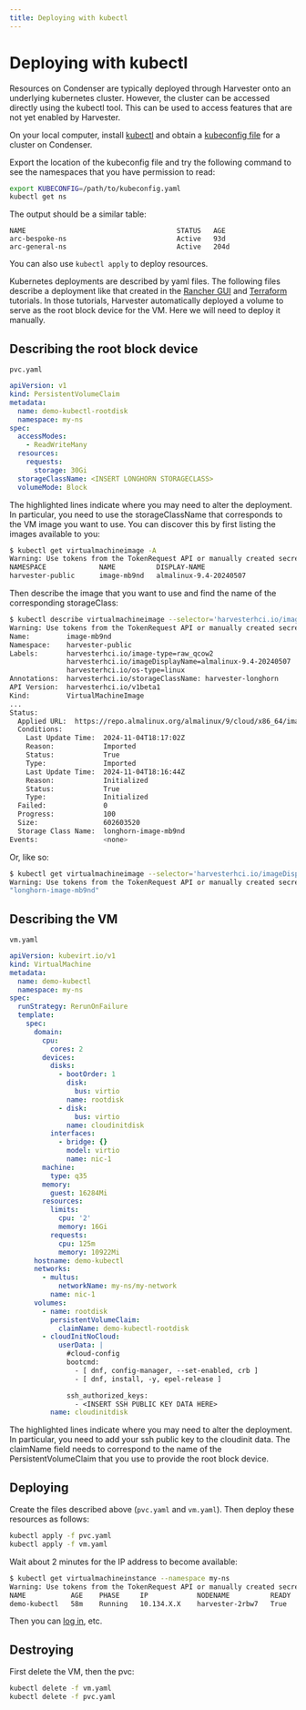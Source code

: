```yaml
---
title: Deploying with kubectl
---
```


# Deploying with kubectl

Resources on Condenser are typically deployed through Harvester onto an
underlying kubernetes cluster. However, the cluster can be accessed directly using
the kubectl tool. This can be used to access features that are not yet enabled by
Harvester.

On your local computer, install [kubectl](https://kubernetes.io/docs/reference/kubectl/)
and obtain a [kubeconfig file](../../stubs/kubeconfig.md) for a cluster on Condenser.

Export the location of the kubeconfig file and try the following command to see the
namespaces that you have permission to read:

``` sh
export KUBECONFIG=/path/to/kubeconfig.yaml
kubectl get ns
```

The output should be a similar table:

``` text
NAME                                     STATUS   AGE
arc-bespoke-ns                           Active   93d
arc-general-ns                           Active   204d
```

You can also use `kubectl apply` to deploy resources.

Kubernetes deployments are described by yaml files. The following files describe
a deployment like that created in the [Rancher GUI](./deploying_rancher.md)
and [Terraform](./deploying_terraform.md) tutorials. In those tutorials, Harvester
automatically deployed a volume to serve as the root block device for the VM. Here
we will need to deploy it manually.

## Describing the root block device

`pvc.yaml`

``` yaml hl_lines="4 5 11 12"
apiVersion: v1
kind: PersistentVolumeClaim
metadata:
  name: demo-kubectl-rootdisk
  namespace: my-ns
spec:
  accessModes:
    - ReadWriteMany
  resources:
    requests:
      storage: 30Gi
  storageClassName: <INSERT LONGHORN STORAGECLASS>
  volumeMode: Block
```

The highlighted lines indicate where you may need to alter the deployment.
In particular, you need to use the storageClassName that corresponds to the VM image
you want to use. You can discover this by first listing the images available to you:

``` sh
$ kubectl get virtualmachineimage -A
Warning: Use tokens from the TokenRequest API or manually created secret-based tokens instead of auto-generated secret-based tokens.
NAMESPACE             NAME          DISPLAY-NAME                                SIZE         AGE
harvester-public      image-mb9nd   almalinux-9.4-20240507                      602603520    107d
```

Then describe the image that you want to use and find the name of the corresponding
storageClass:

``` sh hl_lines="26"
$ kubectl describe virtualmachineimage --selector='harvesterhci.io/imageDisplayName=almalinux-9.4-20240507' -A
Warning: Use tokens from the TokenRequest API or manually created secret-based tokens instead of auto-generated secret-based tokens.
Name:         image-mb9nd
Namespace:    harvester-public
Labels:       harvesterhci.io/image-type=raw_qcow2
              harvesterhci.io/imageDisplayName=almalinux-9.4-20240507
              harvesterhci.io/os-type=linux
Annotations:  harvesterhci.io/storageClassName: harvester-longhorn
API Version:  harvesterhci.io/v1beta1
Kind:         VirtualMachineImage
...
Status:
  Applied URL:  https://repo.almalinux.org/almalinux/9/cloud/x86_64/images/AlmaLinux-9-GenericCloud-9.4-20240507.x86_64.qcow2
  Conditions:
    Last Update Time:  2024-11-04T18:17:02Z
    Reason:            Imported
    Status:            True
    Type:              Imported
    Last Update Time:  2024-11-04T18:16:44Z
    Reason:            Initialized
    Status:            True
    Type:              Initialized
  Failed:              0
  Progress:            100
  Size:                602603520
  Storage Class Name:  longhorn-image-mb9nd
Events:                <none>
```

Or, like so:

``` sh
$ kubectl get virtualmachineimage --selector='harvesterhci.io/imageDisplayName=almalinux-9.4-20240507' -A -o json | jq '.items[0].status.storageClassName'
Warning: Use tokens from the TokenRequest API or manually created secret-based tokens instead of auto-generated secret-based tokens.
"longhorn-image-mb9nd"
```

## Describing the VM

`vm.yaml`

``` yaml hl_lines="4 5 12 32 33 35 36 37 40 45 54"
apiVersion: kubevirt.io/v1
kind: VirtualMachine
metadata:
  name: demo-kubectl
  namespace: my-ns
spec:
  runStrategy: RerunOnFailure
  template:
    spec:
      domain:
        cpu:
          cores: 2
        devices:
          disks:
            - bootOrder: 1
              disk:
                bus: virtio
              name: rootdisk
            - disk:
                bus: virtio
              name: cloudinitdisk
          interfaces:
            - bridge: {}
              model: virtio
              name: nic-1
        machine:
          type: q35
        memory:
          guest: 16284Mi
        resources:
          limits:
            cpu: '2'
            memory: 16Gi
          requests:
            cpu: 125m
            memory: 10922Mi
      hostname: demo-kubectl
      networks:
        - multus:
            networkName: my-ns/my-network
          name: nic-1
      volumes:
        - name: rootdisk
          persistentVolumeClaim:
            claimName: demo-kubectl-rootdisk
        - cloudInitNoCloud:
            userData: |
              #cloud-config
              bootcmd:
                - [ dnf, config-manager, --set-enabled, crb ]
                - [ dnf, install, -y, epel-release ]

              ssh_authorized_keys:
                - <INSERT SSH PUBLIC KEY DATA HERE>
          name: cloudinitdisk
```

The highlighted lines indicate where you may need to alter the deployment.
In particular, you need to add your ssh public key to the cloudinit data. The claimName
field needs to correspond to the name of the PersistentVolumeClaim that you use to
provide the root block device.

## Deploying

Create the files described above (`pvc.yaml` and `vm.yaml`).
Then deploy these resources as follows:

``` sh
kubectl apply -f pvc.yaml
kubectl apply -f vm.yaml
```

Wait about 2 minutes for the IP address to become available:

``` sh
$ kubectl get virtualmachineinstance --namespace my-ns
Warning: Use tokens from the TokenRequest API or manually created secret-based tokens instead of auto-generated secret-based tokens.
NAME           AGE    PHASE     IP            NODENAME          READY
demo-kubectl   58m    Running   10.134.X.X    harvester-2rbw7   True
```

Then you can [log in](../../ssh_login.md), etc.

## Destroying

First delete the VM, then the pvc:

``` sh
kubectl delete -f vm.yaml
kubectl delete -f pvc.yaml
```
